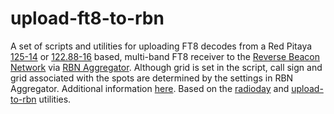 # upload-ft8-to-rbn
A set of scripts and utilities for uploading FT8 decodes from a Red Pitaya [125-14](https://github.com/pavel-demin/red-pitaya-notes) or
[122.88-16](https://github.com/pavel-demin/stemlab-sdr-notes) based, multi-band FT8 receiver to the [Reverse Beacon Network](http://www.reversebeacon.net) via [RBN Aggregator](http://www.reversebeacon.net/pages/Aggregator+34). Although grid is set in the script, call sign and grid associated with the spots are determined by the settings in RBN Aggregator. Additional information [here](https://sm7iun.ekelund.nu/rbn/red-pitaya#h.p_Mke4kcYoifEV). Based on the [radioday](https://github.com/bjornekelund/radioday) and [upload-to-rbn](https://github.com/bjornekelund/upload-to-rbn) utilities. 

